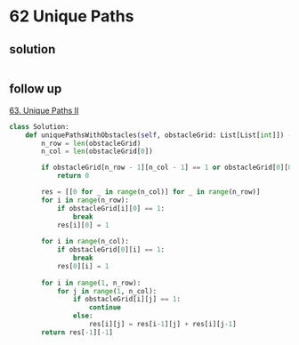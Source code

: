 # 62 Unique Paths
[]()


## solution

```python

```

## follow up
[63. Unique Paths II](https://leetcode.com/problems/unique-paths-ii/)

```python
class Solution:
    def uniquePathsWithObstacles(self, obstacleGrid: List[List[int]]) -> int:
        n_row = len(obstacleGrid)
        n_col = len(obstacleGrid[0])

        if obstacleGrid[n_row - 1][n_col - 1] == 1 or obstacleGrid[0][0] == 1:
            return 0

        res = [[0 for _ in range(n_col)] for _ in range(n_row)]
        for i in range(n_row):
            if obstacleGrid[i][0] == 1:
                break
            res[i][0] = 1
        
        for i in range(n_col):
            if obstacleGrid[0][i] == 1:
                break
            res[0][i] = 1
        
        for i in range(1, n_row):
            for j in range(1, n_col):
                if obstacleGrid[i][j] == 1:
                    continue
                else:
                    res[i][j] = res[i-1][j] + res[i][j-1]
        return res[-1][-1]
```
